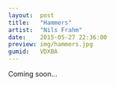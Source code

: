 ```yaml
---
layout:  post
title:   "Hammers"
artist:  "Nils Frahm"
date:    2015-05-27 22:36:00
preview: img/hammers.jpg
gumid:   VDXBA
---
```


Coming soon...

<!-- vim: set tw=79 spell spelllang=en: -->
